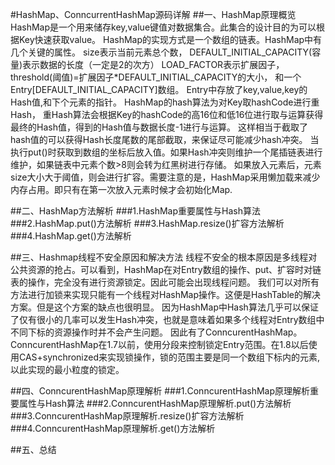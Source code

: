 #HashMap、ConncurrentHashMap源码详解
##一、HashMap原理概览
HashMap是一个用来储存key,value键值对数据集合。此集合的设计目的为可以根据Key快速获取value。
HashMap的实现方式是一个数组的链表。HashMap中有几个关键的属性。
size表示当前元素总个数，
DEFAULT_INITIAL_CAPACITY(容量)表示数据的长度（一定是2的次方）
LOAD_FACTOR表示扩展因子，
threshold(阈值)=扩展因子*DEFAULT_INITIAL_CAPACITY的大小，
和一个Entry[DEFAULT_INITIAL_CAPACITY]数组。
Entry中存放了key,value,key的Hash值,和下个元素的指针。
HashMap的hash算法为对Key取hashCode进行重Hash，
重Hash算法会根据Key的hashCode的高16位和低16位进行取与运算获得最终的Hash值，得到的Hash值与数据长度-1进行与运算。
这样相当于截取了hash值的可以获得Hash长度尾数的尾部截取，来保证尽可能减少hash冲突。
当执行put()时获取到数组的坐标后放入值。如果Hash冲突则维护一个尾插链表进行维护，如果链表中元素个数>8则会转为红黑树进行存储。
如果放入元素后，元素size大小大于阈值，则会进行扩容。需要注意的是，HashMap采用懒加载来减少内存占用。即只有在第一次放入元素时候才会初始化Map.

##二、HashMap方法解析
###1.HashMap重要属性与Hash算法
###2.HashMap.put()方法解析
###3.HashMap.resize()扩容方法解析
###4.HashMap.get()方法解析

##三、Hashmap线程不安全原因和解决方法
线程不安全的根本原因是多线程对公共资源的抢占。可以看到，HashMap在对Entry数组的操作、put、扩容时对链表的操作，完全没有进行资源锁定。因此可能会出现线程问题。
我们可以对所有方法进行加锁来实现只能有一个线程对HashMap操作。这便是HashTable的解决方案。但是这个方案的缺点也很明显。
因为HashMap中Hash算法几乎可以保证了仅有很小的几率可以发生Hash冲突，也就是意味着如果多个线程对Entry数组中不同下标的资源操作时并不会产生问题。
因此有了ConncurentHashMap。ConncurentHashMap在1.7以前，使用分段来控制锁定Entry范围。在1.8以后使用CAS+synchronized来实现锁操作，锁的范围主要是同一个数组下标内的元素,
以此实现的最小粒度的锁定。

##四、ConncurentHashMap原理解析
###1.ConncurentHashMap原理解析重要属性与Hash算法
###2.ConncurentHashMap原理解析.put()方法解析
###3.ConncurentHashMap原理解析.resize()扩容方法解析
###4.ConncurentHashMap原理解析.get()方法解析

##五、总结